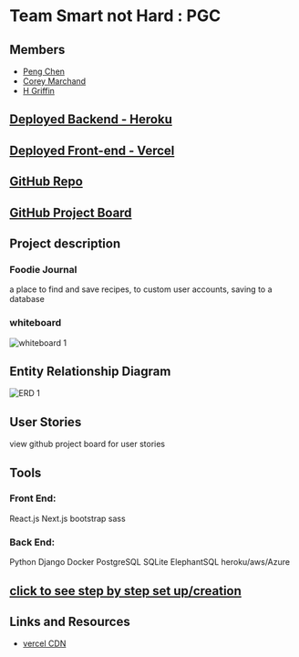 # Team Smart not Hard : PGC

## Members

- [Peng Chen](https://github.com/PengChen11)
- [Corey Marchand](https://github.com/corey-marchand)
- [H Griffin](https://github.com/h-griffin)

## [Deployed Backend - Heroku](https://foodie-journal.herokuapp.com/)

## [Deployed Front-end - Vercel](https://foodie-journals-front-end.vercel.app)

## [GitHub Repo](https://github.com/smart-not-hard/foodie-journal)

## [GitHub Project Board](https://github.com/smart-not-hard/foodie-journal/projects/1)

## Project description

### Foodie Journal

a place to find and save recipes, to custom user accounts, saving to a database

### whiteboard

![whiteboard 1](assets/WB1.png)

## Entity Relationship Diagram

![ERD 1](assets/ERD1.png)

## User Stories

view github project board for user stories

## Tools

### Front End:

React.js
Next.js
bootstrap
sass

### Back End:

Python
Django
Docker
PostgreSQL
SQLite
ElephantSQL
heroku/aws/Azure

## [click to see step by step set up/creation](progress.md)

## Links and Resources

- [vercel CDN](https://vercel.com/edge-network)
